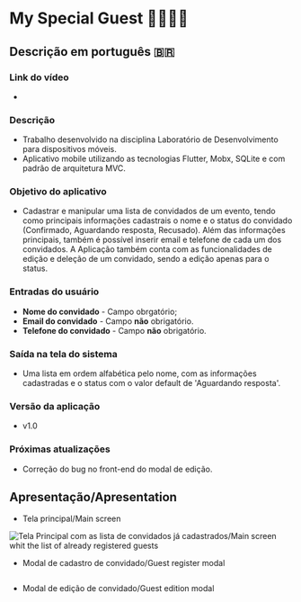 # My Special Guest 👨‍💼👩‍💼

## Descrição em português 🇧🇷

### Link do vídeo
* 

### Descrição
* Trabalho desenvolvido na disciplina Laboratório de Desenvolvimento para dispositivos móveis.
* Aplicativo mobile utilizando as tecnologias Flutter, Mobx, SQLite e com padrão de arquitetura MVC.

### Objetivo do aplicativo
* Cadastrar e manipular uma lista de convidados de um evento, tendo como principais informações cadastrais o nome e o status do convidado (Confirmado, Aguardando resposta, Recusado). Além das informações principais, também é possível inserir email e telefone de cada um dos convidados. A Aplicação também conta com as funcionalidades de edição e deleção de um convidado, sendo a edição apenas para o status.

### Entradas do usuário
* **Nome do convidado** - Campo obrgatório;
* **Email do convidado** - Campo **não** obrigatório.
* **Telefone do convidado** - Campo **não** obrigatório.

### Saída na tela do sistema
* Uma lista em ordem alfabética pelo nome, com as informações cadastradas e o status com o valor default de 'Aguardando resposta'.

### Versão da aplicação
* v1.0

### Próximas atualizações
* Correção do bug no front-end do modal de edição.

## Apresentação/Apresentation
* Tela principal/Main screen


![Tela Principal com as lista de convidados já cadastrados/Main screen whit the list of already registered guests]()


* Modal de cadastro de convidado/Guest register modal


![]()


* Modal de edição de convidado/Guest edition modal

![]()
